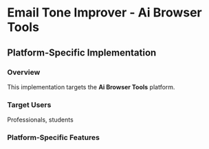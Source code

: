 # Email Tone Improver - Ai Browser Tools

## Platform-Specific Implementation

### Overview
This implementation targets the **Ai Browser Tools** platform.

### Target Users
Professionals, students

### Platform-Specific Features

